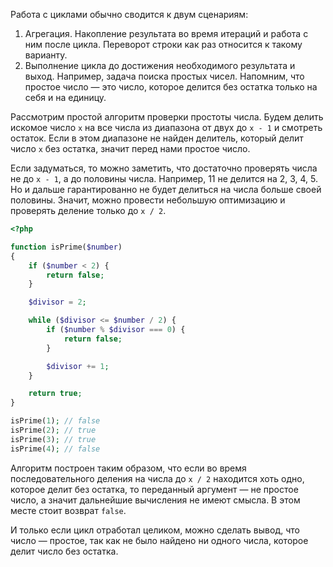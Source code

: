 
Работа с циклами обычно сводится к двум сценариям:

1. Агрегация. Накопление результата во время итераций и работа с ним после цикла. Переворот строки как раз относится к такому варианту.
2. Выполнение цикла до достижения необходимого результата и выход. Например, задача поиска простых чисел. Напомним, что простое число — это число, которое делится без остатка только на себя и на единицу.

Рассмотрим простой алгоритм проверки простоты числа. Будем делить искомое число `x` на все числа из диапазона от двух до `x - 1` и смотреть остаток. Если в этом диапазоне не найден делитель, который делит число `x` без остатка, значит перед нами простое число.

Если задуматься, то можно заметить, что достаточно проверять числа не до `x - 1`, а до половины числа. Например, 11 не делится на 2, 3, 4, 5. Но и дальше гарантированно не будет делиться на числа больше своей половины. Значит, можно провести небольшую оптимизацию и проверять деление только до `x / 2`.

```php
<?php

function isPrime($number)
{
    if ($number < 2) {
        return false;
    }

    $divisor = 2;

    while ($divisor <= $number / 2) {
        if ($number % $divisor === 0) {
            return false;
        }

        $divisor += 1;
    }

    return true;
}

isPrime(1); // false
isPrime(2); // true
isPrime(3); // true
isPrime(4); // false
```

Алгоритм построен таким образом, что если во время последовательного деления на числа до `x / 2` находится хоть одно, которое делит без остатка, то переданный аргумент — не простое число, а значит дальнейшие вычисления не имеют смысла. В этом месте стоит возврат `false`.

И только если цикл отработал целиком, можно сделать вывод, что число — простое, так как не было найдено ни одного числа, которое делит число без остатка.
